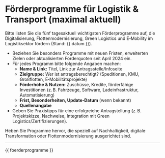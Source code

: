 # Förderprogramme für Logistik & Transport (maximal aktuell)

Bitte listen Sie die fünf tagesaktuell wichtigsten Förderprogramme auf,
die Digitalisierung, Flottenmodernisierung, Green Logistics und E‑Mobility im Logistiksektor fördern (Stand: {{ datum }}).

- Beziehen Sie besonders Programme mit neuen Fristen, erweiterten Zielen oder aktualisierten Förderquoten seit April 2024 ein.
- Für jedes Programm bitte folgende Angaben machen:
  - **Name & Link:** Titel, Link zur Antragsstelle/Infoseite
  - **Zielgruppe:** Wer ist antragsberechtigt? (Speditionen, KMU, Großflotten, E‑Mobilitätsprojekte)
  - **Förderhöhe & Nutzen:** Zuschüsse, Kredite, förderfähige Investitionen (z. B. Fahrzeuge, Software, Ladeinfrastruktur, Automatisierung)
  - **Frist, Besonderheiten, Update-Datum** (wenn bekannt)
  - **Quellenangabe**
- Geben Sie Praxistipps für eine erfolgreiche Antragstellung (z. B. Projektskizze, Nachweise, Integration mit Green Logistics/Zertifizierungen).

Heben Sie Programme hervor, die speziell auf Nachhaltigkeit, digitale Transformation oder Flottenmodernisierung ausgerichtet sind.

---

{{ foerderprogramme }}
